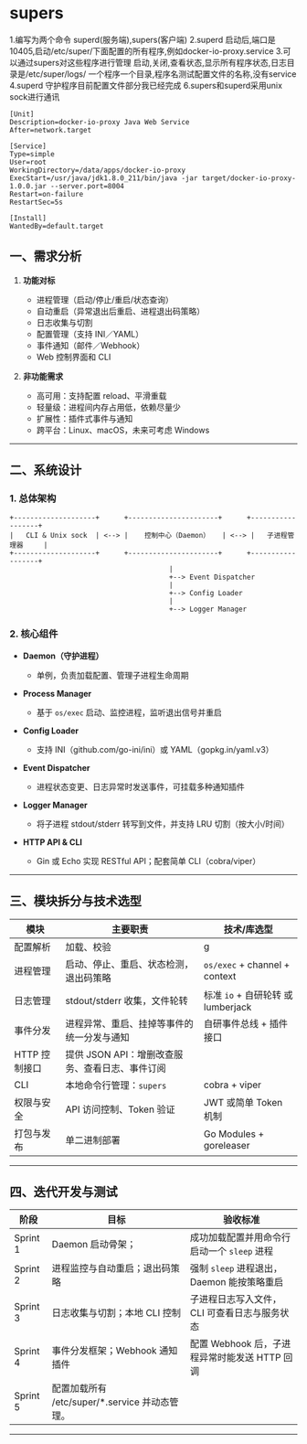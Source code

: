 # supers
1.编写为两个命令 superd(服务端),supers(客户端)
2.superd 启动后,端口是10405,启动/etc/super/下面配置的所有程序,例如docker-io-proxy.service
3.可以通过supers对这些程序进行管理 启动,关闭,查看状态,显示所有程序状态,日志目录是/etc/super/logs/ 一个程序一个目录,程序名测试配置文件的名称,没有service
4.superd 守护程序目前配置文件部分我已经完成
6.supers和superd采用unix sock进行通讯
```shell
[Unit]
Description=docker-io-proxy Java Web Service
After=network.target

[Service]
Type=simple
User=root
WorkingDirectory=/data/apps/docker-io-proxy
ExecStart=/usr/java/jdk1.8.0_211/bin/java -jar target/docker-io-proxy-1.0.0.jar --server.port=8004
Restart=on-failure
RestartSec=5s

[Install]
WantedBy=default.target
```
## 一、需求分析

1. **功能对标**
    * 进程管理（启动/停止/重启/状态查询）
    * 自动重启（异常退出后重启、进程退出码策略）
    * 日志收集与切割
    * 配置管理（支持 INI／YAML）
    * 事件通知（邮件／Webhook）
    * Web 控制界面和 CLI
2. **非功能需求**

    * 高可用：支持配置 reload、平滑重载
    * 轻量级：进程间内存占用低，依赖尽量少
    * 扩展性：插件式事件与通知
    * 跨平台：Linux、macOS，未来可考虑 Windows

---

## 二、系统设计

### 1. 总体架构

```text
+--------------------+      +----------------------+      +------------------+
|   CLI & Unix sock  | <--> |    控制中心（Daemon）   | <--> |   子进程管理器     |
+--------------------+      +----------------------+      +------------------+
                                       |
                                       +--> Event Dispatcher
                                       |
                                       +--> Config Loader
                                       |
                                       +--> Logger Manager
```

### 2. 核心组件

* **Daemon（守护进程）**
    * 单例，负责加载配置、管理子进程生命周期
* **Process Manager**

    * 基于 `os/exec` 启动、监控进程，监听退出信号并重启
* **Config Loader**

    * 支持 INI（github.com/go-ini/ini）或 YAML（gopkg.in/yaml.v3）
* **Event Dispatcher**

    * 进程状态变更、日志异常时发送事件，可挂载多种通知插件
* **Logger Manager**

    * 将子进程 stdout/stderr 转写到文件，并支持 LRU 切割（按大小/时间）
* **HTTP API & CLI**

    * Gin 或 Echo 实现 RESTful API；配套简单 CLI（cobra/viper）

---

## 三、模块拆分与技术选型

| 模块        | 主要职责                         | 技术/库选型                       |
| --------- | ---------------------------- | ---------------------------- |
| 配置解析      | 加载、校验  | g        |
| 进程管理      | 启动、停止、重启、状态检测，退出码策略          | `os/exec` + channel + context |
| 日志管理      | stdout/stderr 收集，文件轮转        | 标准 `io` + 自研轮转 或 lumberjack  |
| 事件分发      | 进程异常、重启、挂掉等事件的统一分发与通知        | 自研事件总线 + 插件接口                |
| HTTP 控制接口 | 提供 JSON API：增删改查服务、查看日志、事件订阅 |          |
| CLI       | 本地命令行管理：`supers`   | cobra + viper                |
| 权限与安全     | API 访问控制、Token 验证            | JWT 或简单 Token 机制             |
| 打包与发布     | 单二进制部署                       | Go Modules + goreleaser      |

---

## 四、迭代开发与测试

| 阶段       | 目标                               | 验收标准                           |
|----------| -------------------------------- | ------------------------------ |
| Sprint 1 | Daemon 启动骨架；  | 成功加载配置并用命令行启动一个 `sleep` 进程     |
| Sprint 2 | 进程监控与自动重启；退出码策略                  | 强制 `sleep` 进程退出，Daemon 能按策略重启  |
| Sprint 3 | 日志收集与切割；本地 CLI 控制                | 子进程日志写入文件，CLI 可查看日志与服务状态       |
| Sprint 4 | 事件分发框架；Webhook 通知插件              | 配置 Webhook 后，子进程异常时能发送 HTTP 回调 |
| Sprint 5 | 配置加载所有 /etc/super/*.service 并动态管理。             |  |


---
